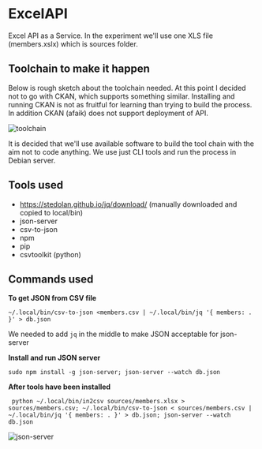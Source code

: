 # ExcelAPI
Excel API as a Service. In the experiment we'll use one XLS file (members.xslx) which is sources folder. 

## Toolchain to make it happen

Below is rough sketch about the toolchain needed. At this point I decided not to go with CKAN, which supports something similar. Installing and running CKAN is not as fruitful for learning than trying to build the process. In addition CKAN (afaik) does not support deployment of API. 

![toolchain](https://github.com/APIOps/ExcelAPI/blob/master/images/rapidAPI.png)

It is decided that we'll use available software to build the tool chain with the aim not to code anything. We use just CLI tools and run the process in Debian server. 

## Tools used

* https://stedolan.github.io/jq/download/  (manually downloaded and copied to local/bin)
* json-server
* csv-to-json
* npm
* pip
* csvtoolkit (python)

## Commands used

**To get JSON from CSV file**


``` ~/.local/bin/csv-to-json <members.csv | ~/.local/bin/jq '{ members: . }' > db.json ``` 

We needed to add ```jq``` in the middle to make JSON acceptable for json-server


**Install and run JSON server**

``` sudo npm install -g json-server; json-server --watch db.json ```

**After tools have been installed**

``` python ~/.local/bin/in2csv sources/members.xlsx > sources/members.csv; ~/.local/bin/csv-to-json < sources/members.csv | ~/.local/bin/jq '{ members: . }' > db.json; json-server --watch db.json``` 


![json-server](https://raw.githubusercontent.com/APIOps/ExcelAPI/master/images/json-server.png)
